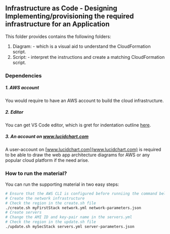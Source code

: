 ## Infrastructure as Code - Designing Implementing/provisioning the required infrastructure for an Application

This folder provides contains the following folders:

1. Diagram: - which is a visual aid to understand the CloudFormation script.
2. Script:  - interpret the instructions and create a matching CloudFormation script.

### Dependencies
##### 1. AWS account
You would require to have an AWS account to build the cloud infrastructure.

##### 2. Editor
You can get VS Code editor, which is gret for indentation outline [here](https://code.visualstudio.com/download).

##### 3. An account on www.lucidchart.com
A user-account on [www.lucidchart.com](www.lucidchart.com) is required to be able to draw the web app architecture diagrams for AWS or any popular cloud platform if the need arise.


### How to run the material?
You can run the supporting material in two easy steps:
```bash
# Ensure that the AWS CLI is configured before runniing the command below
# Create the network infrastructure
# Check the region in the create.sh file
./create.sh myFirstStack network.yml network-parameters.json
# Create servers
# Change the AMI ID and key-pair name in the servers.yml
# Check the region in the update.sh file
./update.sh mySecStack servers.yml server-parameters.json
```